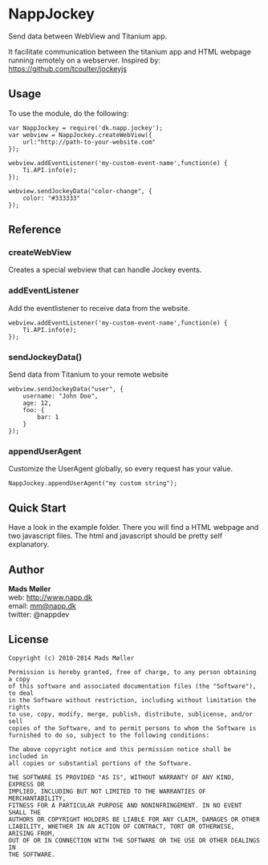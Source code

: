 # NappJockey

Send data between WebView and Titanium app. 

It facilitate communication between the titanium app and HTML webpage running remotely on a webserver. Inspired by: https://github.com/tcoulter/jockeyjs

## Usage

To use the module, do the following:

	var NappJockey = require('dk.napp.jockey');
	var webview = NappJockey.createWebView({	
		url:"http://path-to-your-website.com"
	});
	
	webview.addEventListener('my-custom-event-name',function(e) {
	    Ti.API.info(e);
	});
	
	webview.sendJockeyData("color-change", {
		color: "#333333"
	});
	

## Reference


### createWebView

Creates a special webview that can handle Jockey events.

### addEventListener

Add the eventlistener to receive data from the website.

	webview.addEventListener('my-custom-event-name',function(e) {
	    Ti.API.info(e);
	});

### sendJockeyData()

Send data from Titanium to your remote website

	webview.sendJockeyData("user", {
		username: "John Doe",
		age: 12,
		foo: {
			bar: 1 
		}
	});
	

### appendUserAgent

Customize the UserAgent globally, so every request has your value.

	NappJockey.appendUserAgent("my custom string");


## Quick Start

Have a look in the example folder. There you will find a HTML webpage and two javascript files. The html and javascript should be pretty self explanatory.


## Author

**Mads Møller**  
web: http://www.napp.dk  
email: mm@napp.dk  
twitter: @nappdev  


## License

    Copyright (c) 2010-2014 Mads Møller

    Permission is hereby granted, free of charge, to any person obtaining a copy
    of this software and associated documentation files (the "Software"), to deal
    in the Software without restriction, including without limitation the rights
    to use, copy, modify, merge, publish, distribute, sublicense, and/or sell
    copies of the Software, and to permit persons to whom the Software is
    furnished to do so, subject to the following conditions:

    The above copyright notice and this permission notice shall be included in
    all copies or substantial portions of the Software.

    THE SOFTWARE IS PROVIDED "AS IS", WITHOUT WARRANTY OF ANY KIND, EXPRESS OR
    IMPLIED, INCLUDING BUT NOT LIMITED TO THE WARRANTIES OF MERCHANTABILITY,
    FITNESS FOR A PARTICULAR PURPOSE AND NONINFRINGEMENT. IN NO EVENT SHALL THE
    AUTHORS OR COPYRIGHT HOLDERS BE LIABLE FOR ANY CLAIM, DAMAGES OR OTHER
    LIABILITY, WHETHER IN AN ACTION OF CONTRACT, TORT OR OTHERWISE, ARISING FROM,
    OUT OF OR IN CONNECTION WITH THE SOFTWARE OR THE USE OR OTHER DEALINGS IN
    THE SOFTWARE.
	

